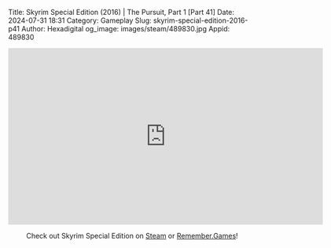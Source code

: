 Title: Skyrim Special Edition (2016) | The Pursuit, Part 1 [Part 41]
Date: 2024-07-31 18:31
Category: Gameplay
Slug: skyrim-special-edition-2016-p41
Author: Hexadigital
og_image: images/steam/489830.jpg
Appid: 489830

<center><iframe src="https://www.youtube.com/embed/GIGHqWwT9KY?feature=oembed" allow="accelerometer; autoplay; encrypted-media; gyroscope; picture-in-picture" width="640" height="360" frameborder="0"></iframe>

Check out Skyrim Special Edition on [Steam](https://store.steampowered.com/app/489830/?curator_clanid=34633900) or [Remember.Games](https://remember.games/game/164/the-elder-scrolls-v-skyrim-special-edition/)!</center>